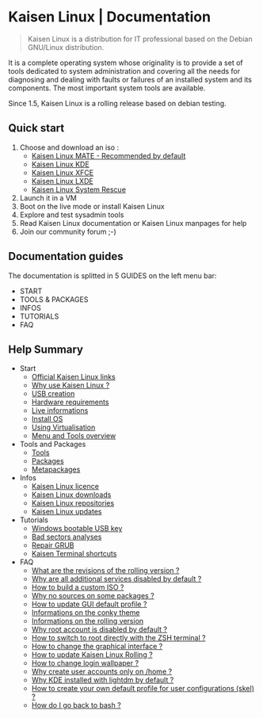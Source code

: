 # Kaisen Linux | Documentation

> Kaisen Linux is a distribution for IT professional based on the Debian GNU/Linux distribution.   

It is a complete operating system whose originality is to provide a set of tools dedicated to system administration and covering all the needs for diagnosing and dealing with faults or failures of an installed system and its components. The most important system tools are available.   

Since 1.5, Kaisen Linux is a rolling release based on debian testing. 

## Quick start

1. Choose and download an iso :
    - [Kaisen Linux MATE - Recommended by default](https://iso.kaisenlinux.org/rolling/kaisenlinuxrolling1.5-amd64-MATE.iso)
    - [Kaisen Linux KDE](https://iso.kaisenlinux.org/rolling/kaisenlinuxrolling1.5-amd64-KDE.iso)
    - [Kaisen Linux XFCE](https://iso.kaisenlinux.org/rolling/kaisenlinuxrolling1.5-amd64-XFCE.iso)
    - [Kaisen Linux LXDE](https://iso.kaisenlinux.org/rolling/kaisenlinuxrolling1.5-amd64-LXDE.iso)
    - [Kaisen Linux System Rescue](https://iso.kaisenlinux.org/rolling/kaisenlinuxrolling1.5-amd64-SR.iso)
2. Launch it in a VM
3. Boot on the live mode or install Kaisen Linux
4. Explore and test sysadmin tools
5. Read Kaisen Linux documentation or Kaisen Linux manpages for help
6. Join our community forum ;-)

## Documentation guides

The documentation is splitted in 5 GUIDES on the left menu bar:
- START
- TOOLS & PACKAGES
- INFOS
- TUTORIALS
- FAQ

## Help Summary 

- Start
    - [Official Kaisen Linux links](https://kaisenlinux.org/documentation/links)
    - [Why use Kaisen Linux ?](https://kaisenlinux.org/documentation/why)
    - [USB creation](https://kaisenlinux.org/documentation/usb)
    - [Hardware requirements](https://kaisenlinux.org/documentation/hardware)
    - [Live informations](https://kaisenlinux.org/documentation/live.)
    - [Install OS](https://kaisenlinux.org/documentation/install)
    - [Using Virtualisation](https://kaisenlinux.org/documentation/virtualisation)
    - [Menu and Tools overview](https://kaisenlinux.org/documentation/menu)
- Tools and Packages
    - [Tools](https://kaisenlinux.org/documentation/tools)
    - [Packages](https://kaisenlinux.org/documentation/packages)
    - [Metapackages](https://kaisenlinux.org/documentation/metapackages)
- Infos
    - [Kaisen Linux licence](https://kaisenlinux.org/documentation/licence)
    - [Kaisen Linux downloads](https://kaisenlinux.org/documentation/download)
    - [Kaisen Linux repositories](https://kaisenlinux.org/documentation/repo)
    - [Kaisen Linux updates](https://kaisenlinux.org/documentation/update)
- Tutorials
    - [Windows bootable USB key](https://kaisenlinux.org/documentation/windows-bootable-usb-key)
    - [Bad sectors analyses](https://kaisenlinux.org/documentation/bad-sectors-analyses)
    - [Repair GRUB](https://kaisenlinux.org/documentation/grub-repair)
    - [Kaisen Terminal shortcuts](https://kaisenlinux.org/documentation/terminal-shortcuts)
- FAQ        
    - [What are the revisions of the rolling version ?](#what-are-the-revisions-of-the-rolling-version)
    - [Why are all additional services disabled by default ?](#why-are-all-additional-services-disabled-by-default)
    - [How to build a custom ISO ?](#how-to-build-a-custom-iso)
    - [Why no sources on some packages ?](#why-no-sources-on-some-packages)
    - [How to update GUI default profile ?](#how-to-update-gui-default-profile)
    - [Informations on the conky theme](#informations-on-the-conky-theme)
    - [Informations on the rolling version](#how-do-i-know-the-number-of-the-rolling-version-i-use)
    - [Why root account is disabled by default ?](#why-root-account-is-disabled-by-default)
    - [How to switch to root directly with the ZSH terminal ?](#how-to-switch-to-root-directly-with-the-zsh-terminal)
    - [How to change the graphical interface ?](#how-to-change-graphical-interface)
    - [How to update Kaisen Linux Rolling ?](#update-kaisen-linux-rolling)
    - [How to change login wallpaper ?](#how-to-change-login-wallpaper)
    - [Why create user accounts only on /home ?](#why-create-user-accounts-only-on-home)
    - [Why KDE installed with lightdm by default ?](#why-kde-installed-with-lightdm-by-default)
    - [How to create your own default profile for user configurations (skel) ?](#how-to-create-your-own-default-profile-for-user-configurations-skel)
    - [How do I go back to bash ?](#how-do-i-go-back-to-bash)